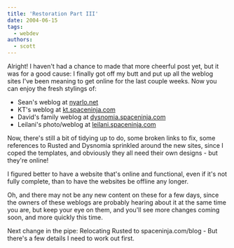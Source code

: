 ```yaml
---
title: 'Restoration Part III'
date: 2004-06-15
tags:
  - webdev
authors:
  - scott
---
```


Alright! I haven't had a chance to made that more cheerful post yet, but it was for a good cause: I finally got off my butt and put up all the weblog sites I've been meaning to get online for the last couple weeks. Now you can enjoy the fresh stylings of:

- Sean's weblog at [nyarlo.net](http://nyarlo.net/)
- KT's weblog at [kt.spaceninja.com](http://kt.spaceninja.com/)
- David's family weblog at [dysnomia.spaceninja.com](http://dysnomia.spaceninja.com/)
- Leilani's photo/weblog at [leilani.spaceninja.com](http://leilani.spaceninja.com/blog/)

Now, there's still a bit of tidying up to do, some broken links to fix, some references to Rusted and Dysnomia sprinkled around the new sites, since I coped the templates, and obviously they all need their own designs - but they're online!

I figured better to have a website that's online and functional, even if it's not fully complete, than to have the websites be offline any longer.

Oh, and there may not be any new content on these for a few days, since the owners of these weblogs are probably hearing about it at the same time you are, but keep your eye on them, and you'll see more changes coming soon, and more quickly this time.

Next change in the pipe: Relocating Rusted to spaceninja.com/blog - But there's a few details I need to work out first.
